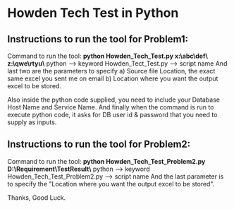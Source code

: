 # Howden Tech Test in Python

Instructions to run the tool for Problem1:
-----------------------------------------
Command to run the tool: **python Howden_Tech_Test.py  x:\\abc\\def\\  z:\\qwe\\rtyu\\**
                            python --> keyword
                            Howden_Tect_Test.py --> script name
                            And last two are the parameters to specify a) Source file Location, the exact same excel you sent me on email
                                                                       b) Location where you want the output excel to be stored.
                                           
 
 Also inside the python code supplied, you need to include your Database Host Name and Service Name. 
 And finally when the command is run to execute python code, it asks for DB user id & password that you need to supply as inputs.
 
 Instructions to run the tool for Problem2:
-----------------------------------------
Command to run the tool: **python Howden_Tech_Test_Problem2.py D:\\Requirement\\TestResult\\**
                            python --> keyword
                            Howden_Tech_Test_Problem2.py --> script name
                            And the last parameter is to specify the "Location where you want the output excel to be stored".
 
 Thanks, Good Luck.
